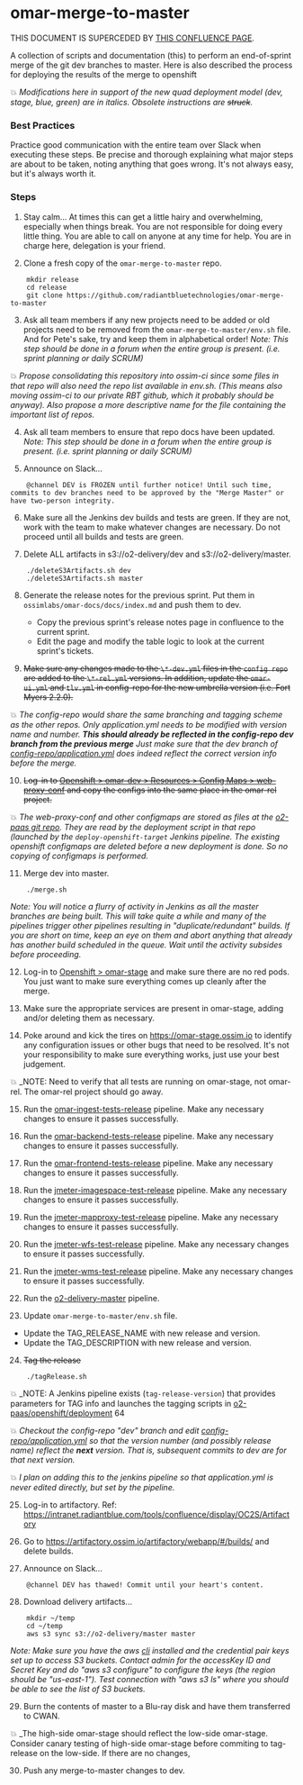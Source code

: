 # omar-merge-to-master

THIS DOCUMENT IS SUPERCEDED BY [THIS CONFLUENCE PAGE](https://radiantsolutions.atlassian.net/wiki/spaces/OC2S/pages/70647849/OMAR+Merge-to-Master+and+Release+Process).

A collection of scripts and documentation (this) to perform an end-of-sprint merge of the git dev branches to master. Here is also described the process for deploying the results of the merge to openshift 

:collision: _Modifications here in support of the new quad deployment model (dev, stage, blue, green) are in italics. Obsolete instructions are ~~struck~~._

### Best Practices
Practice good communication with the entire team over Slack when executing these steps. Be precise and thorough explaining what major steps are about to be taken, noting anything that goes wrong. It's not always easy, but it's always worth it.

### Steps
1. Stay calm... At times this can get a little hairy and overwhelming, especially when things break. You are not responsible for doing every little thing. You are able to call on anyone at any time for help. You are in charge here, delegation is your friend.

2. Clone a fresh copy of the `omar-merge-to-master` repo.
```
    mkdir release
    cd release
    git clone https://github.com/radiantbluetechnologies/omar-merge-to-master
```

3. Ask all team members if any new projects need to be added or old projects need to be removed from the `omar-merge-to-master/env.sh` file.  And for Pete's sake, try and keep them in alphabetical order! _Note: This step should be done in a forum when the entire group is present. (i.e. sprint planning or daily SCRUM)_

:collision: _Propose consolidating this repository into ossim-ci since some files in that repo will also need the repo list available in env.sh. (This means also moving ossim-ci to our private RBT github, which it probably should be anyway). Also propose a more descriptive name for the file containing the important list of repos._

4. Ask all team members to ensure that repo docs have been updated. _Note: This step should be done in a forum when the entire group is present. (i.e. sprint planning or daily SCRUM)_

5. Announce on Slack...
```
    @channel DEV is FROZEN until further notice! Until such time, commits to dev branches need to be approved by the "Merge Master" or have two-person integrity.
```

6. Make sure all the Jenkins dev builds and tests are green. If they are not, work with the team to make whatever changes are necessary. Do not proceed until all builds and tests are green.

7. Delete ALL artifacts in s3://o2-delivery/dev and s3://o2-delivery/master.
```
    ./deleteS3Artifacts.sh dev
    ./deleteS3Artifacts.sh master
```

8. Generate the release notes for the previous sprint. Put them in `ossimlabs/omar-docs/docs/index.md` and push them to dev.
   * Copy the previous sprint's release notes page in confluence to the current sprint.
   * Edit the page and modify the table logic to look at the current sprint's tickets.

9. ~~Make sure any changes made to the `\*-dev.yml` files in the `config repo` are added to the `\*-rel.yml` versions. In addition, update the `omar-ui.yml` and `tlv.yml` in config-repo for the new umbrella version (i.e. Fort Myers 2.2.0).~~

:collision: _The config-repo would share the same branching and tagging scheme as the other repos. Only application.yml needs to be modified with version name and number. **This should already be reflected in the config-repo dev branch from the previous merge** Just make sure that the dev branch of [config-repo/application.yml](https://github.com/radiantbluetechnologies/config-repo/application.yml) does indeed reflect the correct version info before the merge._

10. ~~Log-in to [Openshift > omar-dev > Resources > Config Maps > web-proxy-conf](https://openshift-master.ossim.io:8443/console/project/omar-dev/browse/config-maps/web-proxy-conf) and copy the configs into the same place in the omar-rel project.~~

:collision: _The web-proxy-conf and other configmaps are stored as files at the [o2-paas git repo](https://github.com/radiantbluetechnologies/o2-paas/openshift/deployment). They are read by the deployment script in that repo (launched by the `deploy-openshift-target` Jenkins pipeline. The existing openshift configmaps are deleted before a new deployment is done. So no copying of configmaps is performed._ 

11. Merge dev into master.
```
    ./merge.sh
```

_Note: You will notice a flurry of activity in Jenkins as all the master branches are being built. This will take quite a while and many of the pipelines trigger other pipelines resulting in "duplicate/redundant" builds. If you are short on time, keep an eye on them and abort anything that already has another build scheduled in the queue. Wait until the activity subsides before proceeding._

12. Log-in to [Openshift > omar-stage](https://openshift-master.ossim.io:8443/console/project/omar-stage/overview) and make sure there are no red pods. You just want to make sure everything comes up cleanly after the merge.

13. Make sure the appropriate services are present in omar-stage, adding and/or deleting them as necessary.

14. Poke around and kick the tires on https://omar-stage.ossim.io to identify any configuration issues or other bugs that need to be resolved. It's not your responsibility to make sure everything works, just use your best judgement.

:collision: _NOTE: Need to verify that all tests are running on omar-stage, not omar-rel. The omar-rel project should go away.

15. Run the [omar-ingest-tests-release](https://jenkins.ossim.io/job/omar-ingest-tests-release/) pipeline. Make any necessary changes to ensure it passes successfully.

16. Run the [omar-backend-tests-release](https://jenkins.ossim.io/job/omar-backend-tests-release/) pipeline. Make any necessary changes to ensure it passes successfully.

17. Run the [omar-frontend-tests-release](https://jenkins.ossim.io/job/omar-frontend-tests-release/) pipeline. Make any necessary changes to ensure it passes successfully.

18. Run the [jmeter-imagespace-test-release](https://jenkins.ossim.io/job/jmeter-imagespace-test-release/) pipeline. Make any necessary changes to ensure it passes successfully.

19. Run the [jmeter-mapproxy-test-release](https://jenkins.ossim.io/job/jmeter-mapproxy-test-release/) pipeline. Make any necessary changes to ensure it passes successfully.

20. Run the [jmeter-wfs-test-release](https://jenkins.ossim.io/job/jmeter-wfs-test-release/) pipeline. Make any necessary changes to ensure it passes successfully.

21. Run the [jmeter-wms-test-release](https://jenkins.ossim.io/job/jmeter-wms-test-release/) pipeline. Make any necessary changes to ensure it passes successfully.

22. Run the [o2-delivery-master](https://jenkins.ossim.io/job/o2-delivery-master/) pipeline.

23. Update `omar-merge-to-master/env.sh` file.
   * Update the TAG_RELEASE_NAME with new release and version.
   * Update the TAG_DESCRIPTION with new release and version.

24. ~~Tag the release~~
```
    ./tagRelease.sh
``` 

:collision: _NOTE: A Jenkins pipeline exists (`tag-release-version`) that provides parameters for TAG info and launches the tagging scripts in [o2-paas/openshift/deployment](https://github.com/radiantbluetechnologies/o2-paas/openshift/deployment)
64

:collision: _Checkout the config-repo "dev" branch and edit [config-repo/application.yml](https://github.com/radiantbluetechnologies/config-repo/application.yml) so that the version number (and possibly release name) reflect the **next** version. That is, subsequent commits to dev are for that next version._

:collision: _I plan on adding this to the jenkins pipeline so that application.yml is never edited directly, but set by the pipeline._

25. Log-in to artifactory. Ref: https://intranet.radiantblue.com/tools/confluence/display/OC2S/Artifactory

26. Go to https://artifactory.ossim.io/artifactory/webapp/#/builds/ and delete builds.

27. Announce on Slack...
```
    @channel DEV has thawed! Commit until your heart's content.
```

28. Download delivery artifacts...
```
    mkdir ~/temp
    cd ~/temp
    aws s3 sync s3://o2-delivery/master master
```

_Note: Make sure you have the aws [cli](http://docs.aws.amazon.com/cli/latest/userguide/installing.html) installed and the credential pair keys set up to access S3 buckets. Contact admin for the accessKey ID and Secret Key and do "aws s3 configure" to configure the keys (the region should be "us-east-1"). Test connection with "aws s3 ls" where you should be able to see the list of S3 buckets._

29. Burn the contents of master to a Blu-ray disk and have them transferred to CWAN.

:collision: _The high-side omar-stage should reflect the low-side omar-stage. Consider canary testing of high-side omar-stage before commiting to tag-release on the low-side. If there are no changes, 

30. Push any merge-to-master changes to dev. 

